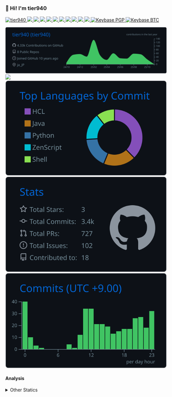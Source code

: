 ### 👋 Hi! I'm tier940

<p align="left"> 
  <a href="https://github.com/tier940/tier940/">
    <img src="https://komarev.com/ghpvc/?username=tier940" alt="tier940" />
  </a>
  <a href="http://twitter.com/tier940">
    <img height="20" src="https://img.shields.io/twitter/follow/tier940?label=Twitter&logo=twitter&style=flat" />
  </a>
  <a href="https://github.com/tier940">
    <img height="20" src="https://img.shields.io/github/followers/tier940?label=follow&logo=github&style=flat" />
  </a>
  <a href="https://www.reddit.com/user/tier940">
    <img height="20" src="https://img.shields.io/reddit/user-karma/combined/tier940?label=Reddit&logo=reddit&style=flat" />
  </a>
  <a href="https://stackoverflow.com/users/17317833/tier940">
    <img height="20" src="https://img.shields.io/stackexchange/stackoverflow/r/17317833?label=StackOverflow&logo=stack-overflow&style=flat" />
  </a>
  <a href="https://zenn.dev/tier940">
    <img height="20" src="https://zenn.badge.nikaera.com/s/tier940/likes" />
  </a>
  <a href="https://zenn.dev/tier940">
    <img height="20" src="https://zenn.badge.nikaera.com/s/tier940/followers" />
  </a>
  <a href="https://zenn.dev/tier940">
    <img height="20" src="https://zenn.badge.nikaera.com/s/tier940/articles" />
  </a>
  <a href="http://qiita.com/tier940">
    <img height="20" src="https://qiita-badge.apiapi.app/s/tier940/posts.svg" />
  </a>
  <a href="http://qiita.com/tier940">
    <img height="20" src="https://qiita-badge.apiapi.app/s/tier940/contributions.svg" />
  </a>
  <a href="https://github.com/tier940/tier940/">
    <img height="20" src="https://github.com/tier940/tier940/actions/workflows/main.yml/badge.svg" />
  </a>
  <a href="https://keybase.io/tier940">
    <img alt="Keybase PGP" src="https://img.shields.io/keybase/pgp/tier940">
  </a>
  <a href="https://keybase.io/tier940">
    <img alt="Keybase BTC" src="https://img.shields.io/keybase/btc/tier940">
  </a>
</p>

[![](https://raw.githubusercontent.com/tier940/tier940/main/profile-summary-card-output/github_dark/0-profile-details.svg)](https://github.com/vn7n24fzkq/github-profile-summary-cards)
[![](https://raw.githubusercontent.com/tier940/tier940/main/profile-summary-card-output/github_dark/1-repos-per-language.svg)](https://github.com/vn7n24fzkq/github-profile-summary-cards) [![](https://raw.githubusercontent.com/tier940/tier940/main/profile-summary-card-output/github_dark/2-most-commit-language.svg)](https://github.com/vn7n24fzkq/github-profile-summary-cards)
[![](https://raw.githubusercontent.com/tier940/tier940/main/profile-summary-card-output/github_dark/3-stats.svg)](https://github.com/vn7n24fzkq/github-profile-summary-cards) [![](https://raw.githubusercontent.com/tier940/tier940/main/profile-summary-card-output/github_dark/4-productive-time.svg)](https://github.com/vn7n24fzkq/github-profile-summary-cards)


#### Analysis
<!-- <img height="150" src="https://github.com/tier940/tier940/blob/master/images/stat.svg" alt="Alternative Text"/> -->

<details>
  <summary>Other Statics</summary>
  <!--START_SECTION:waka-->
![Code Time](http://img.shields.io/badge/Code%20Time-5%2C002%20hrs%2050%20mins-blue)

**🐱 My GitHub Data** 

> 📦 43.4 kB Used in GitHub's Storage 
 > 
> 💼 Opted to Hire
 > 
> 📜 12 Public Repositories 
 > 
> 🔑 6 Private Repositories 
 > 
**I'm an Early 🐤** 

```text
🌞 Morning                2414 commits        ████░░░░░░░░░░░░░░░░░░░░░   16.49 % 
🌆 Daytime                5416 commits        █████████░░░░░░░░░░░░░░░░   37.00 % 
🌃 Evening                5317 commits        █████████░░░░░░░░░░░░░░░░   36.32 % 
🌙 Night                  1492 commits        ███░░░░░░░░░░░░░░░░░░░░░░   10.19 % 
```
📅 **I'm Most Productive on Saturday** 

```text
Monday                   1493 commits        ███░░░░░░░░░░░░░░░░░░░░░░   10.20 % 
Tuesday                  2352 commits        ████░░░░░░░░░░░░░░░░░░░░░   16.07 % 
Wednesday                1771 commits        ███░░░░░░░░░░░░░░░░░░░░░░   12.10 % 
Thursday                 1511 commits        ███░░░░░░░░░░░░░░░░░░░░░░   10.32 % 
Friday                   2102 commits        ████░░░░░░░░░░░░░░░░░░░░░   14.36 % 
Saturday                 2783 commits        █████░░░░░░░░░░░░░░░░░░░░   19.01 % 
Sunday                   2627 commits        ████░░░░░░░░░░░░░░░░░░░░░   17.95 % 
```


📊 **This Week I Spent My Time On** 

```text
🕑︎ Time Zone: Asia/Tokyo

💬 Programming Languages: 
Other                    25 hrs 52 mins      ██████████████████░░░░░░░   70.60 % 
Java                     4 hrs 26 mins       ███░░░░░░░░░░░░░░░░░░░░░░   12.11 % 
Markdown                 1 hr 15 mins        █░░░░░░░░░░░░░░░░░░░░░░░░   03.45 % 
JSON                     1 hr 8 mins         █░░░░░░░░░░░░░░░░░░░░░░░░   03.11 % 
YAML                     1 hr 6 mins         █░░░░░░░░░░░░░░░░░░░░░░░░   03.03 % 

🔥 Editors: 
Chrome                   28 hrs 53 mins      ████████████████████░░░░░   78.76 % 
IntelliJ IDEA            5 hrs 17 mins       ████░░░░░░░░░░░░░░░░░░░░░   14.42 % 
VS Code                  2 hrs 25 mins       ██░░░░░░░░░░░░░░░░░░░░░░░   06.61 % 
Edge                     4 mins              ░░░░░░░░░░░░░░░░░░░░░░░░░   00.21 % 

💻 Operating System: 
Windows                  34 hrs 47 mins      ████████████████████████░   94.93 % 
Linux                    1 hr 51 mins        █░░░░░░░░░░░░░░░░░░░░░░░░   05.07 % 
```

**I Mostly Code in Java** 

```text
Java                     16 repos            █████████████░░░░░░░░░░░░   53.33 % 
ZenScript                3 repos             ██░░░░░░░░░░░░░░░░░░░░░░░   10.00 % 
Shell                    2 repos             ██░░░░░░░░░░░░░░░░░░░░░░░   06.67 % 
Python                   2 repos             ██░░░░░░░░░░░░░░░░░░░░░░░   06.67 % 
HTML                     1 repo              █░░░░░░░░░░░░░░░░░░░░░░░░   03.33 % 
```



**Timeline**

![Lines of Code chart](https://raw.githubusercontent.com/tier940/tier940/main/assets/bar_graph.png)


 Last Updated on 03/01/2025 00:59:01 UTC
<!--END_SECTION:waka-->
</details>
